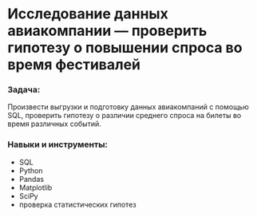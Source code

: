 # Исследование данных авиакомпании — проверить гипотезу о повышении спроса во время фестивалей
### Задача:
Произвести выгрузки и подготовку данных авиакомпаний с помощью SQL, проверить гипотезу о различии среднего спроса на билеты во время различных событий.
### Навыки и инструменты:

 - SQL
 - Python
 - Pandas
 - Matplotlib
 - SciPy
 - проверка статистических гипотез
